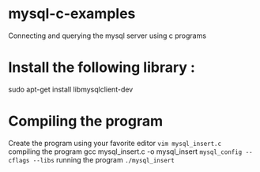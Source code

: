 # mysql-c-examples
Connecting and querying the mysql server using c programs

# Install the following library :
sudo apt-get install libmysqlclient-dev

# Compiling the program 
Create the program using your favorite editor
`vim mysql_insert.c `
compiling the program
gcc mysql_insert.c -o mysql_insert  `mysql_config --cflags --libs` 
running the program
`./mysql_insert`

